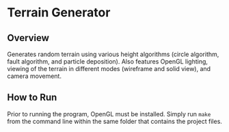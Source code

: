 # Terrain Generator
## Overview
Generates random terrain using various height algorithms (circle algorithm, fault algorithm, and particle deposition). Also features OpenGL lighting, viewing of the terrain in different modes (wireframe and solid view), and camera movement.

## How to Run
Prior to running the program, OpenGL must be installed. Simply run `make` from the command line within the same folder that contains the project files.
